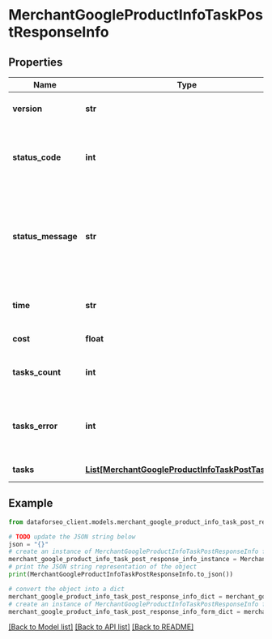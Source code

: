 # MerchantGoogleProductInfoTaskPostResponseInfo


## Properties

Name | Type | Description | Notes
------------ | ------------- | ------------- | -------------
**version** | **str** | the current version of the API | [optional] 
**status_code** | **int** | general status code you can find the full list of the response codes here | [optional] 
**status_message** | **str** | general informational message you can find the full list of general informational messages here | [optional] 
**time** | **str** | total execution time, seconds | [optional] 
**cost** | **float** | total tasks cost, USD | [optional] 
**tasks_count** | **int** | the number of tasks in the tasks array | [optional] 
**tasks_error** | **int** | the number of tasks in the tasks array returned with an error | [optional] 
**tasks** | [**List[MerchantGoogleProductInfoTaskPostTaskInfo]**](MerchantGoogleProductInfoTaskPostTaskInfo.md) | array of tasks | [optional] 

## Example

```python
from dataforseo_client.models.merchant_google_product_info_task_post_response_info import MerchantGoogleProductInfoTaskPostResponseInfo

# TODO update the JSON string below
json = "{}"
# create an instance of MerchantGoogleProductInfoTaskPostResponseInfo from a JSON string
merchant_google_product_info_task_post_response_info_instance = MerchantGoogleProductInfoTaskPostResponseInfo.from_json(json)
# print the JSON string representation of the object
print(MerchantGoogleProductInfoTaskPostResponseInfo.to_json())

# convert the object into a dict
merchant_google_product_info_task_post_response_info_dict = merchant_google_product_info_task_post_response_info_instance.to_dict()
# create an instance of MerchantGoogleProductInfoTaskPostResponseInfo from a dict
merchant_google_product_info_task_post_response_info_form_dict = merchant_google_product_info_task_post_response_info.from_dict(merchant_google_product_info_task_post_response_info_dict)
```
[[Back to Model list]](../README.md#documentation-for-models) [[Back to API list]](../README.md#documentation-for-api-endpoints) [[Back to README]](../README.md)


